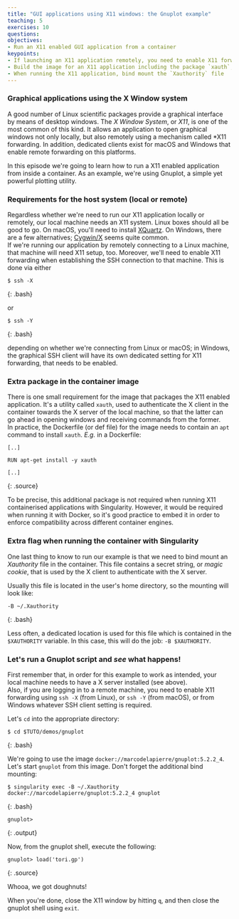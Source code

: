 ```yaml
---
title: "GUI applications using X11 windows: the Gnuplot example"
teaching: 5
exercises: 10
questions:
objectives:
- Run an X11 enabled GUI application from a container
keypoints:
- If launching an X11 application remotely, you need to enable X11 forwarding for the SSH connection
- Build the image for an X11 application including the package `xauth`, for compatibility with the Docker runtime
- When running the X11 application, bind mount the `Xauthority` file
---
```



### Graphical applications using the X Window system

A good number of Linux scientific packages provide a graphical interface by means of desktop windows.  The *X Window System*, or *X11*, is one of the most common of this kind.  It allows an application to open graphical windows not only locally, but also remotely using a mechanism called *X11 forwarding.  In addition, dedicated clients exist for macOS and Windows that enable remote forwarding on this platforms.

In this episode we're going to learn how to run a X11 enabled application from inside a container.  As an example, we're using Gnuplot, a simple yet powerful plotting utility.


### Requirements for the host system (local or remote)

Regardless whether we're need to run our X11 application locally or remotely, our local machine needs an X11 system.  Linux boxes should all be good to go.  On macOS, you'll need to install [XQuartz](https://www.xquartz.org).  On Windows, there are a few alternatives; [Cygwin/X](https://x.cygwin.com) seems quite common.  
If we're running our application by remotely connecting to a Linux machine, that machine will need X11 setup, too.  Moreover, we'll need to enable X11 forwarding when establishing the SSH connection to that machine.  This is done via either

```
$ ssh -X
```
{: .bash}

or 

```
$ ssh -Y
```
{: .bash}

depending on whether we're connecting from Linux or macOS; in Windows, the graphical SSH client will have its own dedicated setting for X11 forwarding, that needs to be enabled.


### Extra package in the container image

There is one small requirement for the image that packages the X11 enabled application.  It's a utility called `xauth`, used to authenticate the X client in the container towards the X server of the local machine, so that the latter can go ahead in opening windows and receiving commands from the former.  
In practice, the Dockerfile (or def file) for the image needs to contain an `apt` command to install `xauth`.  *E.g.* in a Dockerfile:

```
[..]

RUN apt-get install -y xauth

[..]
```
{: .source}

To be precise, this additional package is not required when running X11 containerised applications with Singularity.  However, it would be required when running it with Docker, so it's good practice to embed it in order to enforce compatibility across different container engines.


### Extra flag when running the container with Singularity

One last thing to know to run our example is that we need to bind mount an *Xauthority* file in the container.  This file contains a secret string, or *magic cookie*, that is used by the X client to authenticate with the X server.  

Usually this file is located in the user's home directory, so the mounting will look like:

```
-B ~/.Xauthority
```
{: .bash}

Less often, a dedicated location is used for this file which is contained in the `$XAUTHORITY` variable.  In this case, this will do the job: `-B $XAUTHORITY`.


### Let's run a Gnuplot script and *see* what happens!

First remember that, in order for this example to work as intended, your local machine needs to have a X server installed (see above).  
Also, if you are logging in to a remote machine, you need to enable X11 forwarding using `ssh -X` (from Linux), or `ssh -Y` (from macOS), or from Windows whatever SSH client setting is required.  

Let's `cd` into the appropriate directory:

```
$ cd $TUTO/demos/gnuplot
```
{: .bash}

We're going to use the image `docker://marcodelapierre/gnuplot:5.2.2_4`.  Let's start `gnuplot` from this image.  Don't forget the additional bind mounting:

```
$ singularity exec -B ~/.Xauthority docker://marcodelapierre/gnuplot:5.2.2_4 gnuplot
```
{: .bash}

```
gnuplot>
```
{: .output}

Now, from the gnuplot shell, execute the following:

```
gnuplot> load('tori.gp')
```
{: .source}

Whooa, we got doughnuts!

When you're done, close the X11 window by hitting `q`, and then close the gnuplot shell using `exit`.
